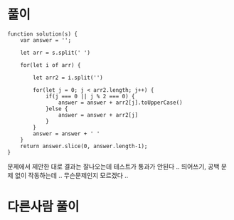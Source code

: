 # 풀이

```
function solution(s) {
    var answer = '';

    let arr = s.split(' ')

    for(let i of arr) {

        let arr2 = i.split('')

        for(let j = 0; j < arr2.length; j++) {
            if(j === 0 || j % 2 === 0) {
                answer = answer + arr2[j].toUpperCase()
            }else {
                answer = answer + arr2[j]
            }
        }
        answer = answer + ' '
    }
    return answer.slice(0, answer.length-1);
}
```

문제에서 제안한 대로 결과는 잘나오는데 테스트가 통과가 안된다 ..
띄어쓰기, 공백 문제 없이 작동하는데 ..
무슨문제인지 모르겠다 ..

# 다른사람 풀이
